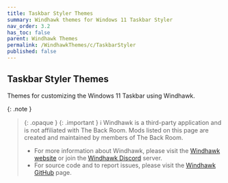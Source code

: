 ```yaml
---
title: Taskbar Styler Themes
summary: Windhawk themes for Windows 11 Taskbar Styler
nav_order: 3.2
has_toc: false
parent: Windhawk Themes
permalink: /WindhawkThemes/c/TaskbarStyler
published: false
---
```


## Taskbar Styler Themes
Themes for customizing the Windows 11 Taskbar using Windhawk.

{: .note }
> {: .opaque }
> {: .important }
> ℹ️ Windhawk is a third-party application and is not affiliated with The Back Room. Mods listed on this page are created and maintained by members of The Back Room.  
> 
> - For more information about Windhawk, please visit the [Windhawk website](https://windhawk.net) or join the [Windhawk Discord](https://discord.com/servers/windhawk-923944342991818753) server.
> - For source code and to report issues, please visit the [Windhawk GitHub](https://github.com/ramensoftware/windhawk) page.